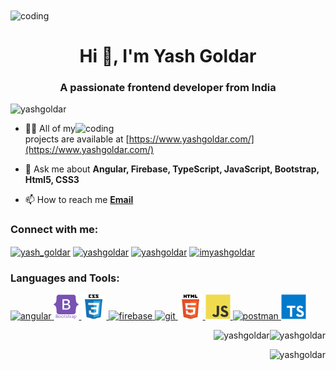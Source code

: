 <img align="center" src="https://img.freepik.com/free-photo/professional-programmer-working-late-dark-office_1098-18705.jpg?t=st=1652383316~exp=1652383916~hmac=1173c5987f1b2226151cc641a1506dea9c7d6140b988ef09f0e47cf543577a78&w=996" alt="coding" width="1780" height="440" >
<h1 align="center">Hi 👋, I'm Yash Goldar</h1>
<h3 align="center">A passionate frontend developer from India</h3>


<p align="left"> <img src="https://komarev.com/ghpvc/?username=yashgoldar&label=Profile%20views&color=0e75b6&style=flat" alt="yashgoldar" /> </p>

<!-- <p align="left"> <a href="https://github.com/ryo-ma/github-profile-trophy"><img src="https://github-profile-trophy.vercel.app/?username=yashgoldar" alt="yashgoldar" /></a> </p> -->

<img align="right" src="https://miro.medium.com/max/1360/0*7Q3yvSIv_t0ioJ-Z.gif" alt="coding" width="400">

- 👨‍💻 All of my projects are available at [https://www.yashgoldar.com/](https://www.yashgoldar.com/)

- 💬 Ask me about **Angular, Firebase, TypeScript, JavaScript, Bootstrap, Html5, CSS3**

<!-- **yashgoldar99@gmail.com** -->
- 📫 How to reach me <a href="mailto:yashgoldar99@gmail.com"> **Email**</a>



<h3 align="left">Connect with me:</h3>
<p align="left">
<a href="https://twitter.com/yash_goldar" target="blank"><img align="center" src="https://raw.githubusercontent.com/rahuldkjain/github-profile-readme-generator/master/src/images/icons/Social/twitter.svg" alt="yash_goldar" height="30" width="40" /></a>
<a href="https://linkedin.com/in/yashgoldar" target="blank"><img align="center" src="https://raw.githubusercontent.com/rahuldkjain/github-profile-readme-generator/master/src/images/icons/Social/linked-in-alt.svg" alt="yashgoldar" height="30" width="40" /></a>
<a href="https://fb.com/yashgoldar" target="blank"><img align="center" src="https://raw.githubusercontent.com/rahuldkjain/github-profile-readme-generator/master/src/images/icons/Social/facebook.svg" alt="yashgoldar" height="30" width="40" /></a>
<a href="https://instagram.com/imyashgoldar" target="blank"><img align="center" src="https://raw.githubusercontent.com/rahuldkjain/github-profile-readme-generator/master/src/images/icons/Social/instagram.svg" alt="imyashgoldar" height="30" width="40" /></a>
</p>



<h3 align="left">Languages and Tools:</h3>
<p align="left"> <a href="https://angular.io" target="_blank" rel="noreferrer"> <img src="https://angular.io/assets/images/logos/angular/angular.svg" alt="angular" width="40" height="40"/> </a> <a href="https://getbootstrap.com" target="_blank" rel="noreferrer"> <img src="https://raw.githubusercontent.com/devicons/devicon/master/icons/bootstrap/bootstrap-plain-wordmark.svg" alt="bootstrap" width="40" height="40"/> </a> <a href="https://www.w3schools.com/css/" target="_blank" rel="noreferrer"> <img src="https://raw.githubusercontent.com/devicons/devicon/master/icons/css3/css3-original-wordmark.svg" alt="css3" width="40" height="40"/> </a> <a href="https://firebase.google.com/" target="_blank" rel="noreferrer"> <img src="https://www.vectorlogo.zone/logos/firebase/firebase-icon.svg" alt="firebase" width="40" height="40"/> </a> <a href="https://git-scm.com/" target="_blank" rel="noreferrer"> <img src="https://www.vectorlogo.zone/logos/git-scm/git-scm-icon.svg" alt="git" width="40" height="40"/> </a> <a href="https://www.w3.org/html/" target="_blank" rel="noreferrer"> <img src="https://raw.githubusercontent.com/devicons/devicon/master/icons/html5/html5-original-wordmark.svg" alt="html5" width="40" height="40"/> </a> <a href="https://developer.mozilla.org/en-US/docs/Web/JavaScript" target="_blank" rel="noreferrer"> <img src="https://raw.githubusercontent.com/devicons/devicon/master/icons/javascript/javascript-original.svg" alt="javascript" width="40" height="40"/> </a> <a href="https://postman.com" target="_blank" rel="noreferrer"> <img src="https://www.vectorlogo.zone/logos/getpostman/getpostman-icon.svg" alt="postman" width="40" height="40"/> </a> <a href="https://www.typescriptlang.org/" target="_blank" rel="noreferrer"> <img src="https://raw.githubusercontent.com/devicons/devicon/master/icons/typescript/typescript-original.svg" alt="typescript" width="40" height="40"/> </a> </p>


<p><img align="right" src="https://github-readme-stats.vercel.app/api/top-langs?username=yashgoldar&show_icons=true&locale=en&layout=compact" alt="yashgoldar" /></p>

<p>&nbsp;<img align="right" src="https://github-readme-stats.vercel.app/api?username=yashgoldar&show_icons=true&locale=en" alt="yashgoldar" /></p>

<p><img align="right" src="https://github-readme-streak-stats.herokuapp.com/?user=yashgoldar&" alt="yashgoldar" /></p>

